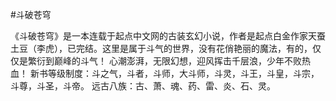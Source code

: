 #斗破苍穹

《斗破苍穹》是一本连载于起点中文网的古装玄幻小说，作者是起点白金作家天蚕土豆（李虎），已完结。这里是属于斗气的世界，没有花俏艳丽的魔法，有的，仅仅是繁衍到巅峰的斗气！
心潮澎湃，无限幻想，迎风挥击千层浪，少年不败热血！
新书等级制度：斗之气，斗者，斗师，大斗师，斗灵，斗王，斗皇，斗宗，斗尊，斗圣，斗帝。
远古八族：古、萧、魂、药、雷、炎、石、灵。
